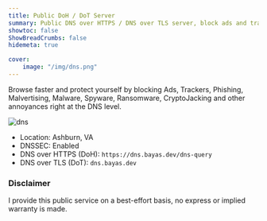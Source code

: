 ```yaml
---
title: Public DoH / DoT Server
summary: Public DNS over HTTPS / DNS over TLS server, block ads and trackers on your Android phone or iPhone.
showtoc: false
ShowBreadCrumbs: false
hidemeta: true

cover:
    image: "/img/dns.png"
---
```


Browse faster and protect yourself by blocking Ads, Trackers, Phishing, Malvertising, Malware, Spyware, Ransomware, CryptoJacking and other annoyances right at the DNS level.

![dns](/img/dns.png)

- Location: Ashburn, VA
- DNSSEC: Enabled
- DNS over HTTPS (DoH): `https://dns.bayas.dev/dns-query`
- DNS over TLS (DoT): `dns.bayas.dev`

### Disclaimer
I provide this public service on a best-effort basis, no express or implied warranty is made.
